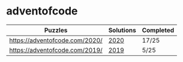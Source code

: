 # adventofcode

| Puzzles | Solutions | Completed |
| --- | --- | --- | 
| https://adventofcode.com/2020/ | [2020](2020/) | 17/25 |
| https://adventofcode.com/2019/ | [2019](2019/) | 5/25 |
